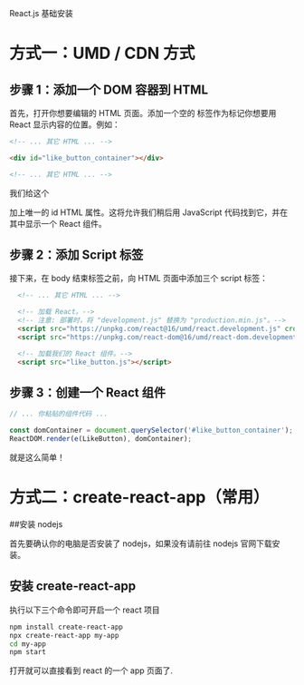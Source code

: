 ​React.js 基础安装

# 方式一：UMD / CDN 方式

## 步骤 1：添加一个 DOM 容器到 HTML
首先，打开你想要编辑的 HTML 页面。添加一个空的
标签作为标记你想要用 React 显示内容的位置。例如：

```html
<!-- ... 其它 HTML ... -->

<div id="like_button_container"></div>

<!-- ... 其它 HTML ... -->
```

我们给这个<div>加上唯一的 id HTML 属性。这将允许我们稍后用 JavaScript 代码找到它，并在其中显示一个 React 组件。

## 步骤 2：添加 Script 标签

接下来，在 body 结束标签之前，向 HTML 页面中添加三个 script 标签：
```html
  <!-- ... 其它 HTML ... -->

  <!-- 加载 React。-->
  <!-- 注意: 部署时，将 "development.js" 替换为 "production.min.js"。-->
  <script src="https://unpkg.com/react@16/umd/react.development.js" crossorigin></script>
  <script src="https://unpkg.com/react-dom@16/umd/react-dom.development.js" crossorigin></script>

  <!-- 加载我们的 React 组件。-->
  <script src="like_button.js"></script>
```
## 步骤 3：创建一个 React 组件
```js
// ... 你粘贴的组件代码 ...

const domContainer = document.querySelector('#like_button_container');
ReactDOM.render(e(LikeButton), domContainer);  
```
就是这么简单！

# 方式二：create-react-app（常用）

##安装 nodejs

首先要确认你的电脑是否安装了 nodejs，如果没有请前往 nodejs 官网下载安装。


## 安装 create-react-app
执行以下三个命令即可开启一个 react 项目

```bash
npm install create-react-app
npx create-react-app my-app
cd my-app
npm start
```

打开就可以直接看到 react 的一个 app 页面了.






